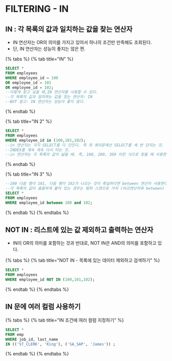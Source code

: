 # FILTERING - IN

## IN : 각 목록의 값과 일치하는 값을 찾는 연산자 

* IN 연산자는 OR의 의미를 가지고 있어서 하나의 조건만 만족해도 조회된다. 
* 단, IN 연산자는 성능이 좋지는 않은 편. 

{% tabs %}
{% tab title="IN" %}
```sql
SELECT *
FROM employees 
WHERE employee_id = 100
OR employee_id = 101
OR employee_id = 102;
--이렇게 찾고 싶을 때,IN 연산자를 사용할 수 있다. 
--각 목록의 값과 일치하는 값을 찾는 연산자: IN
--BUT 참고: IN 연산자는 성능이 좋지 않다.
```
{% endtab %}

{% tab title="IN 2" %}
```sql
SELECT *
FROM employees 
WHERE employee_id in (100,101,102);
--in 연산자는 각각 SELECT를 다 던진다. 즉 위 쿼리문에선 SELECT를 세 번 던지는 것.
--INDEX를 계속 계속 다시 타는 것.
--in 연산자는 각 목록의 값이 넓을 때. 즉, 100, 200, 369 이런 식으로 찾을 때 사용한다.
```
{% endtab %}

{% tab title="IN 3" %}
```sql
--100 다음 행이 101, 다음 행이 102가 나오는 것이 확실하다면 between 연산자 사용한다.
--각 목록의 값이 촘촘하게 붙어 있는 경우는 범위 스캔으로 가자 (비교연산자와 between)
SELECT *
FROM employees
WHERE employee_id between 100 and 102;
```
{% endtab %}
{% endtabs %}

## NOT IN : 리스트에 있는 값 제외하고 출력하는 연산자 

* IN이 OR의 의미를 포함하는 것과 반대로, NOT IN은 AND의 의미를 포함하고 있다. 

{% tabs %}
{% tab title="NOT IN - 목록에 있는 데이터 제외하고 검색하기" %}
```sql
SELECT *
FROM employees 
WHERE employee_id NOT IN (100,101,102);
```
{% endtab %}
{% endtabs %}

## IN 문에 여러 컬럼 사용하기 

{% tabs %}
{% tab title="IN 조건에 여러 컬럼 지정하기" %}
```sql
SELECT * 
FROM emp 
WHERE job_id, last_name 
IN (('ST_CLERK', 'King'), ('SA_SAP', 'James')) ; 
```
{% endtab %}
{% endtabs %}

